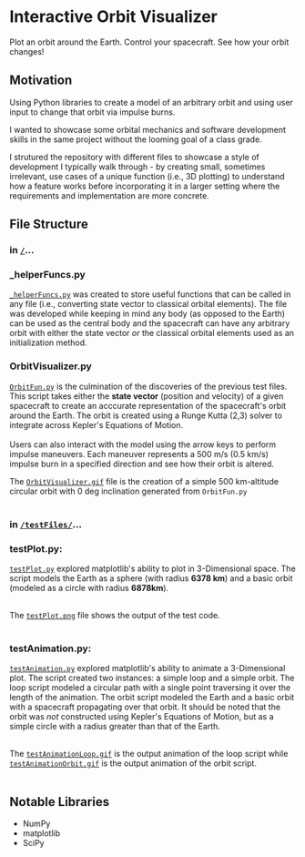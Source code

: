 # **Interactive Orbit Visualizer**
Plot an orbit around the Earth. Control your spacecraft. See how your orbit changes!

## **Motivation**
Using Python libraries to create a model of an arbitrary orbit and using user input to change that orbit via impulse burns.

I wanted to showcase some orbital mechanics and software development skills in the same project without the looming goal of a class grade.

I strutured the repository with different files to showcase a style of development I typically walk through - by creating small, sometimes irrelevant, use cases of a unique function (i.e., 3D plotting) to understand how a feature works before incorporating it in a larger setting where the requirements and implementation are more concrete.

## **File Structure**

### in [``/``](https://github.com/gagandeepthapar/interactiveOrbitVisualizer)...
### **_helperFuncs.py**
[``_helperFuncs.py``](https://github.com/gagandeepthapar/interactiveOrbitVisualizer/blob/main/_helperFuncs.py) was created to store useful functions that can be called in any file (i.e., converting state vector to classical orbital elements). The file was developed while keeping in mind any body (as opposed to the Earth) can be used as the central body and the spacecraft can have any arbitrary orbit with either the state vector *or* the classical orbital elements used as an initialization method.

### **OrbitVisualizer.py**</br>
[``OrbitFun.py``](https://github.com/gagandeepthapar/interactiveOrbitVisualizer/blob/main/OrbitVisualizer.py) is the culmination of the discoveries of the previous test files. This script takes either the **state vector** (position and velocity) of a given spacecraft to create an acccurate representation of the spacecraft's orbit around the Earth. The orbit is created using a Runge Kutta (2,3) solver to integrate across Kepler's Equations of Motion. </br></br>
Users can also interact with the model using the arrow keys to perform impulse maneuvers. Each maneuver represents a 500 m/s (0.5 km/s) impulse burn in a specified direction and see how their orbit is altered.</br>

The [``OrbitVisualizer.gif``](https://github.com/gagandeepthapar/interactiveOrbitVisualizer/blob/main/OrbitVisualizer.gif) file is the creation of a simple 500 km-altitude circular orbit with 0 deg inclination generated from ``OrbitFun.py``</br></br>

### in [``/testFiles/``](https://github.com/gagandeepthapar/interactiveOrbitVisualizer/tree/main/testFiles)...
### **testPlot.py:**</br>
[``testPlot.py``](https://github.com/gagandeepthapar/interactiveOrbitVisualizer/blob/main/testFiles/testPlot.py) explored matplotlib's ability to plot in 3-Dimensional space. The script models the Earth as a sphere (with radius **6378 km**) and a basic orbit (modeled as a circle with radius **6878km**).</br></br>

The [``testPlot.png``](https://github.com/gagandeepthapar/interactiveOrbitVisualizer/blob/main/testFiles/testPlot.png) file shows the output of the test code.</br></br>

### **testAnimation.py:**
[``testAnimation.py``](https://github.com/gagandeepthapar/interactiveOrbitVisualizer/blob/main/testFiles/testAnimation.py) explored matplotlib's ability to animate a 3-Dimensional plot. The script created two instances: a simple loop and a simple orbit. The loop script modeled a circular path with a single point traversing it over the length of the animation. The orbit script modeled the Earth and a basic orbit with a spacecraft propagating over that orbit. It should be noted that the orbit was *not* constructed using Kepler's Equations of Motion, but as a simple circle with a radius greater than that of the Earth.</br></br>

The [``testAnimationLoop.gif``](https://github.com/gagandeepthapar/interactiveOrbitVisualizer/blob/main/testFiles/testAnimationLoop.gif) is the output animation of the loop script while [``testAnimationOrbit.gif``](https://github.com/gagandeepthapar/interactiveOrbitVisualizer/blob/main/testFiles/testAnimationOrbit.gif) is the output animation of the orbit script.</br></br>
## **Notable Libraries**
* NumPy
* matplotlib
* SciPy